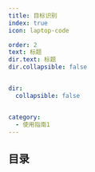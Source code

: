 ```yaml
---
title: 目标识别
index: true
icon: laptop-code

order: 2
text: 标题
dir.text: 标题
dir.collapsible: false


dir:
  collapsible: false


category:
  - 使用指南1
---
```


## 目录
